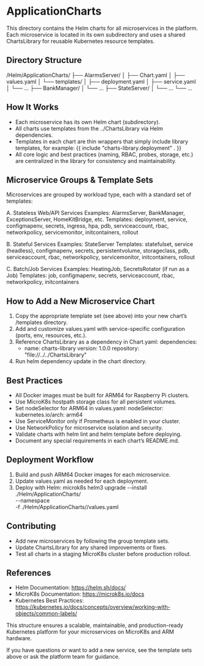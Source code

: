 ApplicationCharts
=================

This directory contains the Helm charts for all microservices in the platform.
Each microservice is located in its own subdirectory and uses a shared ChartsLibrary for reusable Kubernetes resource templates.

Directory Structure
-------------------

/Helm/ApplicationCharts/
├── AlarmsServer/
│   ├── Chart.yaml
│   ├── values.yaml
│   └── templates/
│       ├── deployment.yaml
│       ├── service.yaml
│       └── ...
├── BankManager/
│   └── ...
├── StateServer/
│   └── ...
└── ...

How It Works
------------

- Each microservice has its own Helm chart (subdirectory).
- All charts use templates from the ../ChartsLibrary via Helm dependencies.
- Templates in each chart are thin wrappers that simply include library templates, for example:
    {{ include "charts-library.deployment" . }}
- All core logic and best practices (naming, RBAC, probes, storage, etc.) are centralized in the library for consistency and maintainability.

Microservice Groups & Template Sets
-----------------------------------

Microservices are grouped by workload type, each with a standard set of templates:

A. Stateless Web/API Services
    Examples: AlarmsServer, BankManager, ExceptionsServer, HomeKitBridge, etc.
    Templates: deployment, service, configmapenv, secrets, ingress, hpa, pdb, serviceaccount, rbac, networkpolicy, servicemonitor, initcontainers, rollout

B. Stateful Services
    Examples: StateServer
    Templates: statefulset, service (headless), configmapenv, secrets, persistentvolume, storageclass, pdb, serviceaccount, rbac, networkpolicy, servicemonitor, initcontainers, rollout

C. Batch/Job Services
    Examples: HeatingJob, SecretsRotator (if run as a Job)
    Templates: job, configmapenv, secrets, serviceaccount, rbac, networkpolicy, initcontainers

How to Add a New Microservice Chart
-----------------------------------

1. Copy the appropriate template set (see above) into your new chart’s /templates directory.
2. Add and customize values.yaml with service-specific configuration (ports, env, resources, etc.).
3. Reference ChartsLibrary as a dependency in Chart.yaml:
    dependencies:
      - name: charts-library
        version: 1.0.0
        repository: "file://../../ChartsLibrary"
4. Run helm dependency update in the chart directory.

Best Practices
--------------

- All Docker images must be built for ARM64 for Raspberry Pi clusters.
- Use MicroK8s hostpath storage class for all persistent volumes.
- Set nodeSelector for ARM64 in values.yaml:
    nodeSelector:
      kubernetes.io/arch: arm64
- Use ServiceMonitor only if Prometheus is enabled in your cluster.
- Use NetworkPolicy for microservice isolation and security.
- Validate charts with helm lint and helm template before deploying.
- Document any special requirements in each chart’s README.md.

Deployment Workflow
-------------------

1. Build and push ARM64 Docker images for each microservice.
2. Update values.yaml as needed for each deployment.
3. Deploy with Helm:
    microk8s helm3 upgrade --install <service> ./Helm/ApplicationCharts/<Service> \
      --namespace <namespace> \
      -f ./Helm/ApplicationCharts/<Service>/values.yaml

Contributing
------------

- Add new microservices by following the group template sets.
- Update ChartsLibrary for any shared improvements or fixes.
- Test all charts in a staging MicroK8s cluster before production rollout.

References
----------

- Helm Documentation: https://helm.sh/docs/
- MicroK8s Documentation: https://microk8s.io/docs
- Kubernetes Best Practices: https://kubernetes.io/docs/concepts/overview/working-with-objects/common-labels/

This structure ensures a scalable, maintainable, and production-ready Kubernetes platform for your microservices on MicroK8s and ARM hardware.

If you have questions or want to add a new service, see the template sets above or ask the platform team for guidance.
